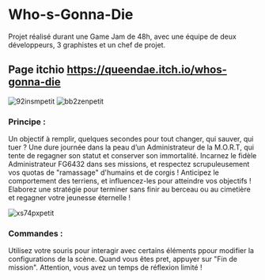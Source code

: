 # Who-s-Gonna-Die
Projet réalisé durant une Game Jam de 48h, avec une équipe de deux développeurs, 3 graphistes et un chef de projet.


## Page itchio https://queendae.itch.io/whos-gonna-die 





![92insmpetit](https://user-images.githubusercontent.com/43514153/48905035-b245f380-ee60-11e8-9663-8c02ab126f55.png) 
![bb2zenpetit](https://user-images.githubusercontent.com/43514153/48905127-fafdac80-ee60-11e8-884e-4383ea779844.png)


### Principe :

Un objectif à remplir, quelques secondes pour tout changer, qui sauver, qui tuer ? Une dure journée dans la peau d’un Administrateur de la M.O.R.T, qui tente de regagner son statut et conserver son immortalité.
Incarnez le fidèle Administrateur FG6432 dans ses missions, et respectez scrupuleusement vos quotas de "ramassage" d'humains et de corgis !
Anticipez le comportement des terriens, et influencez-les pour atteindre vos objectifs !
Elaborez une stratégie pour terminer sans finir au berceau ou au cimetière et regagner votre jeunesse éternelle !


![xs74pxpetit](https://user-images.githubusercontent.com/43514153/48905269-621b6100-ee61-11e8-96d4-4d74acea6526.png)



### Commandes :

Utilisez votre souris pour interagir avec certains éléments ppour modifier la configurations de la scène. Quand vous êtes pret, appuyer sur "Fin de mission". Attention, vous avez un temps de réflexion limité !
